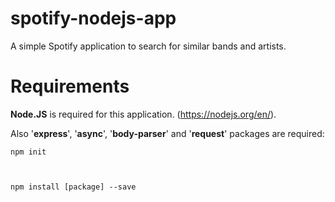 # spotify-nodejs-app
A simple Spotify application to search for similar bands and artists.

# Requirements
<b>Node.JS</b> is required for this application. (https://nodejs.org/en/).

Also '<b>express</b>', '<b>async</b>', '<b>body-parser</b>' and '<b>request</b>' packages are required:

<code>npm init

npm install [package] --save</code>
